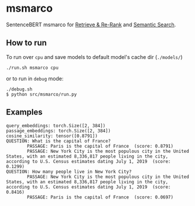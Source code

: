 # msmarco
SentenceBERT msmarco for [Retrieve & Re-Rank](https://www.sbert.net/examples/applications/retrieve_rerank/README.html) and [Semantic Search](https://www.sbert.net/examples/applications/semantic-search/README.html).

## How to run
To run over `cpu` and save models to default model's cache dir (`./models/`)
```
./run.sh msmarco cpu
```

or to run in `debug` mode:

```
./debug.sh
$ python src/msmarco/run.py
```

## Examples
```
query_embeddings: torch.Size([2, 384])
passage_embeddings: torch.Size([2, 384])
cosine_similarity: tensor([0.8791])
QUESTION: What is the capital of France?
        PASSAGE: Paris is the capital of France  (score: 0.8791)
        PASSAGE: New York City is the most populous city in the United States, with an estimated 8,336,817 people living in the city, according to U.S. Census estimates dating July 1, 2019  (score: 0.1299)
QUESTION: How many people live in New York City?
        PASSAGE: New York City is the most populous city in the United States, with an estimated 8,336,817 people living in the city, according to U.S. Census estimates dating July 1, 2019  (score: 0.8416)
        PASSAGE: Paris is the capital of France  (score: 0.0697)
```
